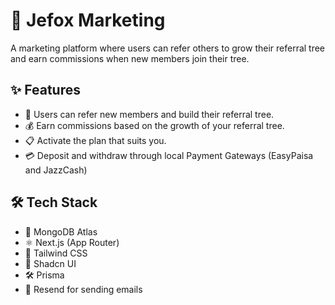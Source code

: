# 🌱 Jefox Marketing

A marketing platform where users can refer others to grow their referral tree and earn commissions when new members join their tree.

## ✨ Features

- 🌟 Users can refer new members and build their referral tree.
- 💰 Earn commissions based on the growth of your referral tree.
- 📋 Activate the plan that suits you.
- 💳 Deposit and withdraw through local Payment Gateways (EasyPaisa and JazzCash)

## 🛠️ Tech Stack

- 🍃 MongoDB Atlas
- ⚛️ Next.js (App Router)
- 🎨 Tailwind CSS
- 🎉 Shadcn UI
- 🛠️ Prisma
- 📧 Resend for sending emails
